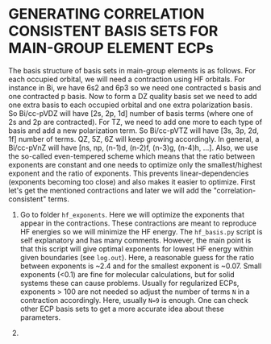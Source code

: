 GENERATING CORRELATION CONSISTENT BASIS SETS FOR MAIN-GROUP ELEMENT ECPs
=========================================================================

The basis structure of basis sets in main-group elements is as follows.
For each occupied orbital, we will need a contraction using HF orbitals.
For instance in Bi, we have 6s2 and 6p3 so we need one contracted s 
basis and one contracted p basis. Now to form a DZ quality basis set
we need to add one extra basis to each occupied orbital and one extra
polarization basis. So Bi/cc-pVDZ will have [2s, 2p, 1d] number
of basis terms (where one of 2s and 2p are contracted). For TZ, we
need to add one more to each type of basis and add a new polarization
term. So Bi/cc-pVTZ will have [3s, 3p, 2d, 1f] number of terms.
QZ, 5Z, 6Z will keep growing accordingly. In general, a Bi/cc-pVnZ
will have [ns, np, (n-1)d, (n-2)f, (n-3)g, (n-4)h, ...].
Also, we use the so-called even-tempered scheme which means that the
ratio between exponents are constant and one needs to optimize
only the smallest/highest exponent and the ratio of exponents.
This prevents linear-dependencies (exponents becoming too close)
and also makes it easier to optimize.
First let's get the mentioned contractions and later we will add
the "correlation-consistent" terms.

1. Go to folder `hf_exponents`. Here we will optimize the exponents
that appear in the contractions. These contractions are meant to
reproduce HF energies so we will minimize the HF energy.
The `hf_basis.py` script is self explanatory and has many comments.
However, the main point is that this script will give optimal
exponents for lowest HF energy within given boundaries (see `log.out`).
Here, a reasonable guess for the ratio between exponents is ~2.4 
and for the smallest exponent is ~0.07. Small exponents (<0.1)
are fine for molecular calculations, but for solid systems these
can cause problems. Usually for regularized ECPs, exponents > 100 
are not needed so adjust the number of terms `N` in a contraction 
accordingly. Here, usually `N=9` is enough. One can check other ECP 
basis sets to get a more accurate idea about these parameters.

2. 
